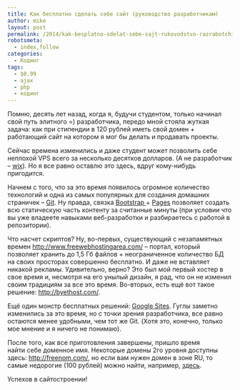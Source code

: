 ```yaml
---
title: Как бесплатно сделать себе сайт (руководство разработчикам)
author: mike
layout: post
permalink: /2014/kak-besplatno-sdelat-sebe-sajt-rukovodstvo-razrabotchikam/
robotsmeta:
  - index,follow
categories:
  - Кодинг
tags:
  - $0.99
  - ajax
  - php
  - кодинг
---
```

Помню, десять лет назад, когда я, будучи студентом, только начинал свой путь элитного =) разработчика, передо мной стояла жуткая задача: как при стипендии в 120 рублей иметь свой домен + работающий сайт на котором я мог бы делать и продавать проекты.

Сейчас времена изменились и даже студент может позволить себе неплохой VPS всего за несколько десятков долларов. (А не разработчик &#8211; [wix][1]). Но я все равно оставлю это здесь, вдруг кому-нибудь пригодится.

Начнем с того, что за это время появилось огромное количество технологий и одна из самых популярных для создания домашних страничек &#8211; [Git][2]. Ну правда, связка [Bootstrap ][3]+ [Pages][4] позволяет создать всю статическую часть контенту за считанные минуты (при условии что вы уже владеете навыками веб-разработки и разбираетесь с работой в репозитории).

Что насчет скриптов? Ну, во-первых, существующий с незапамятных времен http://www.freewebhostingarea.com/ &#8211; портал, который позволяет хранить до 1,5 Гб файлов + неограниченное количество БД на своих просторах совершенно бесплатно. И даже не вставляет никакой рекламы. Удивительно, верно? Это был мой первый хостер в свое время и, несмотря на его унылый дизайн, я рад, что он не изменил своим традициям за все это время. Во-вторых, есть ещё вот такое решение: http://byethost.com/.

Ещё один монстр бесплатных решений: [Google Sites][5]. Гуглы заметно изменились за это время, но с точки зрения разработчика, все равно остаются менее удобными, чем тот же Git. (Хотя это, конечно, только мое мнение и я ничего не понимаю).

После того, как все приготовления завершены, пришло время найти себе доменное имя. Некоторые домены 2го уровня доступны здесь: http://freenom.com/, но если вам нужен домен в зоне RU, то самые недорогие (100 рублей) можно найти, например, [здесь][6].

Успехов в сайтостроении!

 [1]: http://wix.com/
 [2]: https://github.com
 [3]: http://getbootstrap.com/
 [4]: https://pages.github.com/
 [5]: https://sites.google.com/
 [6]: http://www.2domains.ru